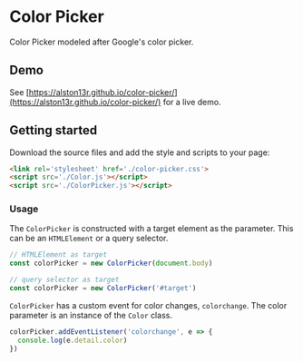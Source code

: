 # Color Picker
Color Picker modeled after Google's color picker.

## Demo
See [https://alston13r.github.io/color-picker/](https://alston13r.github.io/color-picker/) for a live demo.

## Getting started
Download the source files and add the style and scripts to your page:
```html
<link rel='stylesheet' href='./color-picker.css'>
<script src='./Color.js'></script>
<script src='./ColorPicker.js'></script>
```
### Usage
The `ColorPicker` is constructed with a target element as the parameter. This can be an `HTMLElement` or a query selector.

```javascript
// HTMLElement as target
const colorPicker = new ColorPicker(document.body)

// query selector as target
const colorPicker = new ColorPicker('#target')
```

`ColorPicker` has a custom event for color changes, `colorchange`. The color parameter is an instance of the `Color` class.

```javascript
colorPicker.addEventListener('colorchange', e => {
  console.log(e.detail.color)
})
```
